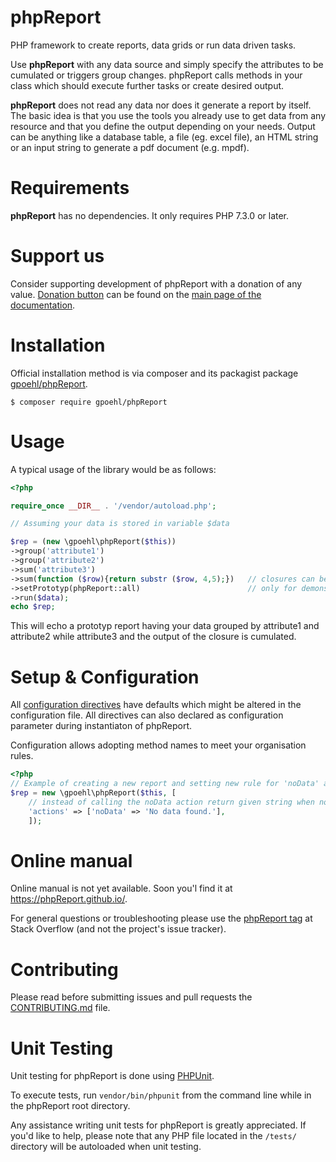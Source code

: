 # phpReport
PHP framework to create reports, data grids or run data driven tasks.

Use **phpReport** with any data source and simply specify the attributes to be cumulated or triggers group changes. 
phpReport calls methods in your class which should execute further tasks or create desired output.

**phpReport** does not read any data nor does it generate a report by itself. The basic idea is that you use the tools you already use to get data from any resource and that you define the output depending on your needs.
Output can be anything like a database table, a file (eg. excel file), an HTML string or an input string to generate a pdf document (e.g. mpdf).  

Requirements
============

**phpReport** has no dependencies. It only requires PHP 7.3.0 or later. 

Support us
==========

Consider supporting development of phpReport with a donation of any value. [Donation button][1] can be found on the
[main page of the documentation][1].

Installation
============

Official installation method is via composer and its packagist package [gpoehl/phpReport](https://packagist.org/packages/gpoehl/phpReport).

```
$ composer require gpoehl/phpReport
```

Usage
=====

A typical usage of the library would be as follows:

```php
<?php

require_once __DIR__ . '/vendor/autoload.php';

// Assuming your data is stored in variable $data

$rep = (new \gpoehl\phpReport($this))
->group('attribute1')
->group('attribute2')   
->sum('attribute3')
->sum(function ($row){return substr ($row, 4,5);})   // closures can be used to get values
->setPrototyp(phpReport::all)                        // only for demonstration and testing
->run($data);
echo $rep;

```

This will echo a prototyp report having your data grouped by attribute1 and attribute2 while attribute3 and the output of the closure is cumulated.



Setup & Configuration
=====================

All [configuration directives](https://phpReport.github.io/configuration.html) have defaults which might be altered in the configuration file.
All directives can also declared as configuration parameter during instantiaton of phpReport.

Configuration allows adopting method names to meet your organisation rules.


```php
<?php
// Example of creating a new report and setting new rule for 'noData' action. 
$rep = new \gpoehl\phpReport($this, [
    // instead of calling the noData action return given string when no data was found
    'actions' => ['noData' => 'No data found.'],      
    ]);

```


Online manual
=============

Online manual is not yet available. Soon you'l find it at https://phpReport.github.io/.

For general questions or troubleshooting please use the [phpReport tag](https://stackoverflow.com/questions/tagged/phpReport) at Stack Overflow (and not the project's issue tracker).

Contributing
============

Please read before submitting issues and pull requests the [CONTRIBUTING.md](https://github.com/gpoehl/phpRepor/blob/development/.github/CONTRIBUTING.md) file.

Unit Testing
============

Unit testing for phpReport is done using [PHPUnit](https://phpunit.de/).

To execute tests, run `vendor/bin/phpunit` from the command line while in the phpReport root directory.

Any assistance writing unit tests for phpReport is greatly appreciated. If you'd like to help, please
note that any PHP file located in the `/tests/` directory will be autoloaded when unit testing.

[1]: https://phpReport.github.io



